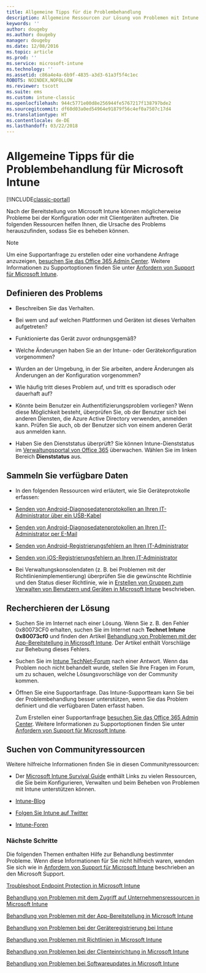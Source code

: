 ```yaml
---
title: Allgemeine Tipps für die Problembehandlung
description: Allgemeine Ressourcen zur Lösung von Problemen mit Intune
keywords: ''
author: dougeby
ms.author: dougeby
manager: dougeby
ms.date: 12/08/2016
ms.topic: article
ms.prod: ''
ms.service: microsoft-intune
ms.technology: ''
ms.assetid: c86a4e4a-6b9f-4835-a3d3-61a3f5f4c1ec
ROBOTS: NOINDEX,NOFOLLOW
ms.reviewer: tscott
ms.suite: ems
ms.custom: intune-classic
ms.openlocfilehash: 944c5771e00d8e256944fe5767217f138797bde2
ms.sourcegitcommit: df60d03a0ed54964e91879f56c4ef0a7507c17d4
ms.translationtype: HT
ms.contentlocale: de-DE
ms.lasthandoff: 03/22/2018
---
```

# <a name="general-troubleshooting-tips-for-microsoft-intune"></a>Allgemeine Tipps für die Problembehandlung für Microsoft Intune

[!INCLUDE[classic-portal](../includes/classic-portal.md)]

Nach der Bereitstellung von Microsoft Intune können möglicherweise Probleme bei der Konfiguration oder mit Clientgeräten auftreten. Die folgenden Ressourcen helfen Ihnen, die Ursache des Problems herauszufinden, sodass Sie es beheben können.

> [!NOTE]
> Um eine Supportanfrage zu erstellen oder eine vorhandene Anfrage anzuzeigen, [besuchen Sie das Office 365 Admin Center](https://portal.office.com/admin/default.aspx). Weitere Informationen zu Supportoptionen finden Sie unter [Anfordern von Support für Microsoft Intune](how-to-get-support-for-microsoft-intune.md).

## <a name="define-the-problem"></a>Definieren des Problems

-   Beschreiben Sie das Verhalten.

-   Bei wem und auf welchen Plattformen und Geräten ist dieses Verhalten aufgetreten?

-   Funktionierte das Gerät zuvor ordnungsgemäß?

-   Welche Änderungen haben Sie an der Intune- oder Gerätekonfiguration vorgenommen?

-   Wurden an der Umgebung, in der Sie arbeiten, andere Änderungen als Änderungen an der Konfiguration vorgenommen?

-   Wie häufig tritt dieses Problem auf, und tritt es sporadisch oder dauerhaft auf?

-   Könnte beim Benutzer ein Authentifizierungsproblem vorliegen? Wenn diese Möglichkeit besteht, überprüfen Sie, ob der Benutzer sich bei anderen Diensten, die Azure Active Directory verwenden, anmelden kann. Prüfen Sie auch, ob der Benutzer sich von einem anderen Gerät aus anmelden kann.

-   Haben Sie den Dienststatus überprüft? Sie können Intune-Dienststatus im [Verwaltungsportal von Office 365](https://portal.office.com/Admin/Default.aspx) überwachen. Wählen Sie im linken Bereich **Dienststatus** aus.

## <a name="collect-available-data"></a>Sammeln Sie verfügbare Daten

-   In den folgenden Ressourcen wird erläutert, wie Sie Geräteprotokolle erfassen:
  - [Senden von Android-Diagnosedatenprotokollen an Ihren IT-Administrator über ein USB-Kabel](/intune-user-help/send-diagnostic-data-logs-to-your-it-administrator-using-a-usb-cable-android)
  - [Senden von Android-Diagnosedatenprotokollen an Ihren IT-Administrator per E-Mail](/intune-user-help/send-diagnostic-data-logs-to-your-it-administrator-using-email-android)
  - [Senden von Android-Registrierungsfehlern an Ihren IT-Administrator](/intune-user-help/send-enrollment-errors-to-your-it-administrator-android)
  - [Senden von iOS-Registrierungsfehlern an Ihren IT-Administrator](/intune-user-help/send-errors-to-your-it-admin-ios)

-   Bei Verwaltungskonsolendaten (z. B. bei Problemen mit der Richtlinienimplementierung) überprüfen Sie die gewünschte Richtlinie und den Status dieser Richtlinie, wie in [Erstellen von Gruppen zum Verwalten von Benutzern und Geräten in Microsoft Intune](/intune-classic/deploy-use/use-groups-to-manage-users-and-devices-with-microsoft-intune) beschrieben.

## <a name="research-the-solution"></a>Recherchieren der Lösung

-   Suchen Sie im Internet nach einer Lösung. Wenn Sie z. B. den Fehler 0x80073CF0 erhalten, suchen Sie im Internet nach **Technet Intune 0x80073cf0** und finden den Artikel [Behandlung von Problemen mit der App-Bereitstellung in Microsoft Intune](troubleshoot-app-deployment-problems-in-microsoft-intune.md). Der Artikel enthält Vorschläge zur Behebung dieses Fehlers.

-   Suchen Sie im [Intune TechNet-Forum](https://social.technet.microsoft.com/Forums/en-US/home?forum=microsoftintuneprod) nach einer Antwort.  Wenn das Problem noch nicht behandelt wurde, stellen Sie Ihre Fragen im Forum, um zu schauen, welche Lösungsvorschläge von der Community kommen.

-   Öffnen Sie eine Supportanfrage. Das Intune-Supportteam kann Sie bei der Problembehandlung besser unterstützen, wenn Sie das Problem definiert und die verfügbaren Daten erfasst haben.

    Zum Erstellen einer Supportanfrage [besuchen Sie das Office 365 Admin Center](https://portal.office.com/admin/default.aspx). Weitere Informationen zu Supportoptionen finden Sie unter [Anfordern von Support für Microsoft Intune](how-to-get-support-for-microsoft-intune.md).

## <a name="find-community-resources"></a>Suchen von Communityressourcen
Weitere hilfreiche Informationen finden Sie in diesen Communityressourcen:

-   Der [Microsoft Intune Survival Guide](http://social.technet.microsoft.com/wiki/contents/articles/23431.microsoft-intune-survival-guide.aspx) enthält Links zu vielen Ressourcen, die Sie beim Konfigurieren, Verwalten und beim Beheben von Problemen mit Intune unterstützen können.

-   [Intune-Blog](http://blogs.technet.com/b/windowsintune/)

-   [Folgen Sie Intune auf Twitter](https://twitter.com/MSIntune)

-   [Intune-Foren](https://social.technet.microsoft.com/Forums/home?category=microsoftintune&filter=alltypes&sort=lastpostdesc)

### <a name="next-steps"></a>Nächste Schritte
Die folgenden Themen enthalten Hilfe zur Behandlung bestimmter Probleme. Wenn diese Informationen für Sie nicht hilfreich waren, wenden Sie sich wie in [Anfordern von Support für Microsoft Intune](how-to-get-support-for-microsoft-intune.md) beschrieben an den Microsoft Support.

[Troubleshoot Endpoint Protection in Microsoft Intune](troubleshoot-endpoint-protection-in-microsoft-intune.md)

[Behandlung von Problemen mit dem Zugriff auf Unternehmensressourcen in Microsoft Intune](troubleshoot-company-resource-access-problems-with-microsoft-intune.md)

[Behandlung von Problemen mit der App-Bereitstellung in Microsoft Intune](troubleshoot-app-deployment-problems-in-microsoft-intune.md)

[Behandlung von Problemen bei der Geräteregistrierung bei Intune](troubleshoot-device-enrollment-in-intune.md)

[Behandlung von Problemen mit Richtlinien in Microsoft Intune](troubleshoot-policies-in-microsoft-intune.md)

[Behandlung von Problemen bei der Clienteinrichtung in Microsoft Intune](troubleshoot-client-setup-in-microsoft-intune.md)

[Behandlung von Problemen bei Softwareupdates in Microsoft Intune](troubleshoot-software-updates-in-microsoft-intune.md)
